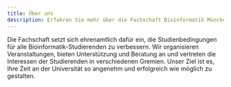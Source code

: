```yaml
---
title: Über uns
description: Erfahren Sie mehr über die Fachschaft Bioinformatik München.
---
```


Die Fachschaft setzt sich ehrenamtlich dafür ein, die Studienbedingungen für alle Bioinformatik-Studierenden zu verbessern. Wir organisieren Veranstaltungen, bieten Unterstützung und Beratung an und vertreten die Interessen der Studierenden in verschiedenen Gremien. Unser Ziel ist es, Ihre Zeit an der Universität so angenehm und erfolgreich wie möglich zu gestalten. 